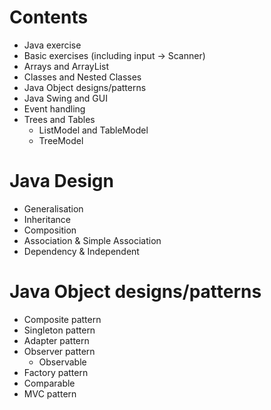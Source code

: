 # Contents
- Java exercise 
- Basic exercises (including input -> Scanner)
- Arrays and ArrayList
- Classes and Nested Classes
- Java Object designs/patterns
- Java Swing and GUI 
- Event handling
- Trees and Tables
  - ListModel and TableModel
  - TreeModel

# Java Design
- Generalisation
- Inheritance
- Composition
- Association & Simple Association
- Dependency & Independent

# Java Object designs/patterns
- Composite pattern
- Singleton pattern
- Adapter pattern
- Observer pattern
  - Observable
- Factory pattern
- Comparable
- MVC pattern
